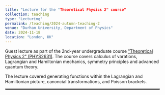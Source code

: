 ```yaml
---
title: "Lecture for the "Theoretical Physics 2" course"
collection: teaching
type: "Lecturing"
permalink: /teaching/2024-autumn-teaching-2
venue: "Durham University, Department of Physics"
date: 2024-11-18
location: "London, UK"
---
```


Guest lecture as part of the 2nd-year undergraduate course ["Theoretical Physics 2" (PHYS2631)](https://apps.dur.ac.uk/faculty.handbook/2024/UG/module/PHYS2631). The course covers calculus of varations, Lagrangian and Hamiltonian mechanics, symmetry principles and advanced quantum theory.

The lecture covered generating functions within the Lagrangian and Hamiltonian picture, canoncial transformations, and Poisson brackets.

<hr style="border:2px solid gray">